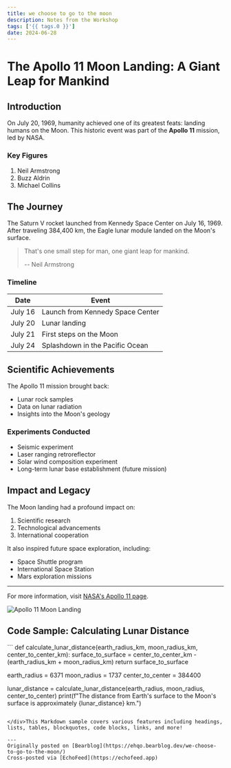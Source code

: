 ```yaml
---
title: we choose to go to the moon 
description: Notes from the Workshop
tags: ['{{ tags.0 }}']
date: 2024-06-28
---
```


The Apollo 11 Moon Landing: A Giant Leap for Mankind
====================================================

Introduction
------------

On July 20, 1969, humanity achieved one of its greatest feats: landing humans on the Moon. This historic event was part of the **Apollo 11** mission, led by NASA.

### Key Figures

1. Neil Armstrong
2. Buzz Aldrin
3. Michael Collins

The Journey
-----------

The Saturn V rocket launched from Kennedy Space Center on July 16, 1969. After traveling 384,400 km, the Eagle lunar module landed on the Moon's surface.

> That's one small step for man, one giant leap for mankind.
> 
> \-- Neil Armstrong

### Timeline

<table><thead><tr> <th>Date</th> <th>Event</th></tr></thead><tbody><tr> <td>July 16</td> <td>Launch from Kennedy Space Center</td></tr><tr> <td>July 20</td> <td>Lunar landing</td></tr><tr> <td>July 21</td> <td>First steps on the Moon</td></tr><tr> <td>July 24</td> <td>Splashdown in the Pacific Ocean</td></tr></tbody></table>

Scientific Achievements
-----------------------

The Apollo 11 mission brought back:

- Lunar rock samples
- Data on lunar radiation
- Insights into the Moon's geology

### Experiments Conducted

- Seismic experiment
- Laser ranging retroreflector
- Solar wind composition experiment
- Long-term lunar base establishment (future mission)

Impact and Legacy
-----------------

The Moon landing had a profound impact on:

1. Scientific research
2. Technological advancements
3. International cooperation

It also inspired future space exploration, including:

- Space Shuttle program
- International Space Station
- Mars exploration missions

---

For more information, visit [NASA's Apollo 11 page](https://www.nasa.gov/mission_pages/apollo/apollo-11.html).

![Apollo 11 Moon Landing](https://via.placeholder.com/600x400.png?text=Apollo+11+Moon+Landing)

Code Sample: Calculating Lunar Distance
---------------------------------------

<div class="highlight">```
<span></span><span class="k">def</span> <span class="nf">calculate_lunar_distance</span><span class="p">(</span><span class="n">earth_radius_km</span><span class="p">,</span> <span class="n">moon_radius_km</span><span class="p">,</span> <span class="n">center_to_center_km</span><span class="p">):</span>
    <span class="n">surface_to_surface</span> <span class="o">=</span> <span class="n">center_to_center_km</span> <span class="o">-</span> <span class="p">(</span><span class="n">earth_radius_km</span> <span class="o">+</span> <span class="n">moon_radius_km</span><span class="p">)</span>
    <span class="k">return</span> <span class="n">surface_to_surface</span>

<span class="n">earth_radius</span> <span class="o">=</span> <span class="mi">6371</span>
<span class="n">moon_radius</span> <span class="o">=</span> <span class="mi">1737</span>
<span class="n">center_to_center</span> <span class="o">=</span> <span class="mi">384400</span>

<span class="n">lunar_distance</span> <span class="o">=</span> <span class="n">calculate_lunar_distance</span><span class="p">(</span><span class="n">earth_radius</span><span class="p">,</span> <span class="n">moon_radius</span><span class="p">,</span> <span class="n">center_to_center</span><span class="p">)</span>
<span class="nb">print</span><span class="p">(</span><span class="sa">f</span><span class="s2">"The distance from Earth's surface to the Moon's surface is approximately </span><span class="si">{</span><span class="n">lunar_distance</span><span class="si">}</span><span class="s2"> km."</span><span class="p">)</span>
```

</div>This Markdown sample covers various features including headings, lists, tables, blockquotes, code blocks, links, and more!

---
Originally posted on [Bearblog](https://ehqo.bearblog.dev/we-choose-to-go-to-the-moon/)
Cross-posted via [EchoFeed](https://echofeed.app)